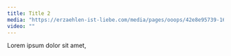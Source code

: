 ```yaml
---
title: Title 2
media: "https://erzaehlen-ist-liebe.com/media/pages/ooops/42e8e95739-1614551830/yes.jpeg"
video: ""
---
```


Lorem ipsum dolor sit amet,



